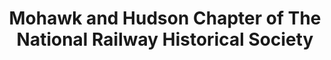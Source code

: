 ---
layout: repo
title: "Mohawk and Hudson Chapter of The National Railway Historical Society"
id: 19825
permalink: repos/19825/
---